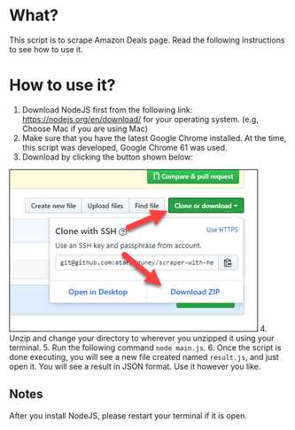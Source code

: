 # What?

This script is to scrape Amazon Deals page. Read the following instructions to see how to use it.

# How to use it?

1. Download NodeJS first from the following link: https://nodejs.org/en/download/ for your operating system. (e.g, Choose Mac if you are using Mac)
2. Make sure that you have the latest Google Chrome installed. At the time, this script was developed, Google Chrome 61 was used.
3. Download by clicking the button shown below:

![Download](download.png)
4. Unzip and change your directory to wherever you unzipped it using your terminal.
5. Run the following command `node main.js`.
6. Once the script is done executing, you will see a new file created named `result.js`, and just open it. You will see a result in JSON format. Use it however you like.

## Notes

After you install NodeJS, please restart your terminal if it is open.